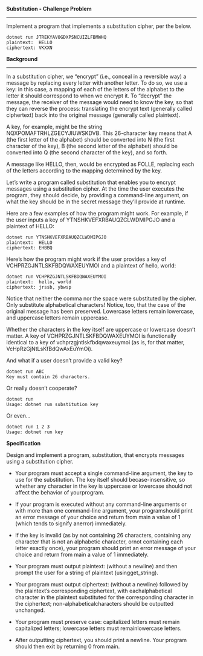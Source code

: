 **Substitution - Challenge Problem**
<hr>

Implement a program that implements a substitution cipher, per the below.
```dotnetcli
dotnet run JTREKYAVOGDXPSNCUIZLFBMWHQ
plaintext:  HELLO
ciphertext: VKXXN
```

**Background**
<hr>

In a substitution cipher, we “encrypt” (i.e., conceal in a reversible way) a message by replacing every letter with another letter. To do so, we use a key: in this case, a mapping of each of the letters of the alphabet to the letter it should correspond to when we encrypt it. To “decrypt” the message, the receiver of the message would need to know the key, so that they can reverse the process: translating the encrypt text (generally called ciphertext) back into the original message (generally called plaintext).

A key, for example, might be the string NQXPOMAFTRHLZGECYJIUWSKDVB. This 26-character key means that A (the first letter of the alphabet) should be converted into N (the first character of the key), B (the second letter of the alphabet) should be converted into Q (the second character of the key), and so forth.

A message like HELLO, then, would be encrypted as FOLLE, replacing each of the letters according to the mapping determined by the key.

Let’s write a program called substitution that enables you to encrypt messages using a substitution cipher. At the time the user executes the program, they should decide, by providing a command-line argument, on what the key should be in the secret message they’ll provide at runtime.

Here are a few examples of how the program might work. For example, if the user inputs a key of YTNSHKVEFXRBAUQZCLWDMIPGJO and a plaintext of HELLO:


```dotnetcli
dotnet run YTNSHKVEFXRBAUQZCLWDMIPGJO
plaintext:  HELLO
ciphertext: EHBBQ
```

Here’s how the program might work if the user provides a key of VCHPRZGJNTLSKFBDQWAXEUYMOI and a plaintext of hello, world:

```dotnetcli
dotnet run VCHPRZGJNTLSKFBDQWAXEUYMOI
plaintext:  hello, world
ciphertext: jrssb, ybwsp
```

Notice that neither the comma nor the space were substituted by the cipher. Only substitute alphabetical characters! Notice, too, that the case of the original message has been preserved. Lowercase letters remain lowercase, and uppercase letters remain uppercase.

Whether the characters in the key itself are uppercase or lowercase doesn’t matter. A key of VCHPRZGJNTLSKFBDQWAXEUYMOI is functionally identical to a key of vchprzgjntlskfbdqwaxeuymoi (as is, for that matter, VcHpRzGjNtLsKfBdQwAxEuYmOi).

And what if a user doesn’t provide a valid key?

```dotnetcli
dotnet run ABC
Key must contain 26 characters.
```

Or really doesn’t cooperate?

```dotnetcli
dotnet run 
Usage: dotnet run substitution key
```

Or even…

```dotnetcli
dotnet run 1 2 3
Usage: dotnet run key
```

**Specification**

Design and implement a program, substitution, that encrypts messages using a substitution cipher.

- Your program must accept a single command-line argument, the key to use for the substitution. The key itself should becase-insensitive, so whether any character in the key is uppercase or lowercase should not affect the behavior of yourprogram.

- If your program is executed without any command-line arguments or with more than one command-line argument, your programshould print an error message of your choice and return from main a value of 1 (which tends to signify anerror) immediately.

- If the key is invalid (as by not containing 26 characters, containing any character that is not an alphabetic character, ornot containing each letter exactly once), your program should print an error message of your choice and return from main a value of 1 immediately.

- Your program must output plaintext: (without a newline) and then prompt the user for a string of plaintext (usingget_string).

- Your program must output ciphertext: (without a newline) followed by the plaintext’s corresponding ciphertext, with eachalphabetical character in the plaintext substituted for the corresponding character in the ciphertext; non-alphabeticalcharacters should be outputted unchanged.

- Your program must preserve case: capitalized letters must remain capitalized letters; lowercase letters must remainlowercase letters.

- After outputting ciphertext, you should print a newline. Your program should then exit by returning 0 from main.